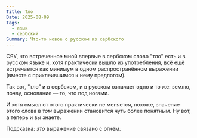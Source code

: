 ```yaml
---
Title: Тло
Date: 2025-08-09
Tags:
  - язык
  - сербский
Summary: Что-то новое о русском из сербского
---
```


СЯУ, что встреченное мной впервые в сербском слово "тло" есть и в русском языке и, хотя практически вышло из употребления, всё ещё встречается как минимум в одном распространённом выражении (вместе с приклеившимся к нему предлогом).

Так вот, "тло" и в сербском, и в русском означает одно и то же: землю, почву, основание — то, что под ногами.

И хотя смысл от этого практически не меняется, похоже, значение этого слова в _том_ выражении становится чуть более понятным. Ну вот, а теперь и вы знаете.

Подсказка: _это_ выражение связано с огнём.
